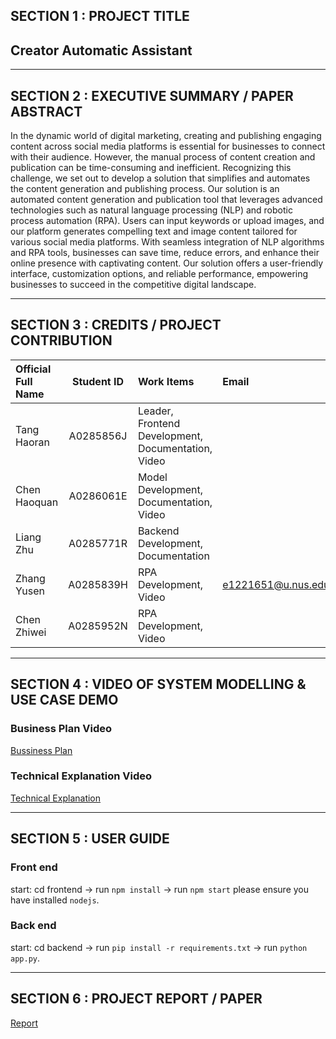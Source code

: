 

## SECTION 1 : PROJECT TITLE
## Creator Automatic Assistant


---

## SECTION 2 : EXECUTIVE SUMMARY / PAPER ABSTRACT
In the dynamic world of digital marketing, creating and publishing engaging content across social media platforms is essential for businesses to connect with their audience. However, the manual process of content creation and publication can be time-consuming and inefficient. Recognizing this challenge, we set out to develop a solution that simplifies and automates the content generation and publishing process. Our solution is an automated content generation and publication tool that leverages advanced technologies such as natural language processing (NLP) and robotic process automation (RPA). Users can input keywords or upload images, and our platform generates compelling text and image content tailored for various social media platforms. With seamless integration of NLP algorithms and RPA tools, businesses can save time, reduce errors, and enhance their online presence with captivating content. Our solution offers a user-friendly interface, customization options, and reliable performance, empowering businesses to succeed in the competitive digital landscape.


---

## SECTION 3 : CREDITS / PROJECT CONTRIBUTION

| Official Full Name | Student ID | Work Items                                         | Email              |
| :----------------- | :--------: | :------------------------------------------------- | :----------------- |
| Tang Haoran        | A0285856J  | Leader, Frontend Development, Documentation, Video |                    |
| Chen Haoquan       | A0286061E  | Model Development, Documentation, Video            |                    |
| Liang Zhu          | A0285771R  | Backend Development, Documentation                 |                    |
| Zhang Yusen        | A0285839H  | RPA Development, Video                             | e1221651@u.nus.edu |
| Chen Zhiwei        | A0285952N  | RPA Development, Video                             |                    |



---

## SECTION 4 : VIDEO OF SYSTEM MODELLING & USE CASE DEMO
### Business Plan Video
[Bussiness Plan](https://drive.google.com/file/d/1tOHbMij6ChcqxNQ-Cx2HUe02rfncdTNy/view?usp=sharing)

### Technical Explanation Video
[Technical Explanation](https://drive.google.com/file/d/1GGhkGgFKXbel01jDKwmz5Z-j7PhxtreY/view?usp=sharing)

---

## SECTION 5 : USER GUIDE

### Front end
start: cd frontend -> run `npm install` -> run `npm start`
please ensure you have installed `nodejs`.

### Back end
start: cd backend -> run `pip install -r requirements.txt` -> run `python app.py`.

---
## SECTION 6 : PROJECT REPORT / PAPER

[Report](./report/ISA-Project-Report.pdf)
